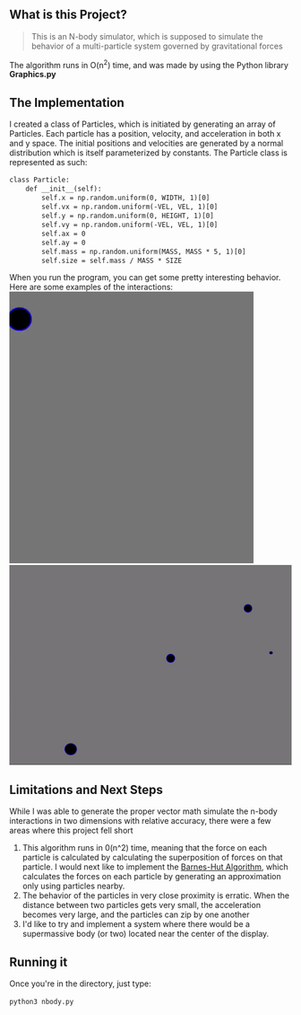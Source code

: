 ## What is this Project?
> This is an N-body simulator, which is supposed to simulate the behavior of a multi-particle system governed by gravitational forces

The algorithm runs in O(n<sup>2</sup>) time, and was made by using the Python library **Graphics.py**

## The Implementation
I created a class of Particles, which is initiated by generating an array of Particles. Each particle has a position, velocity, and acceleration in both x and y space. The initial positions and velocities are generated by a normal distribution which is itself parameterized by constants. The Particle class is represented as such: 
```
class Particle:
    def __init__(self):
        self.x = np.random.uniform(0, WIDTH, 1)[0]
        self.vx = np.random.uniform(-VEL, VEL, 1)[0]
        self.y = np.random.uniform(0, HEIGHT, 1)[0]
        self.vy = np.random.uniform(-VEL, VEL, 1)[0]
        self.ax = 0
        self.ay = 0
        self.mass = np.random.uniform(MASS, MASS * 5, 1)[0]
        self.size = self.mass / MASS * SIZE
```

When you run the program, you can get some pretty interesting behavior. Here are some examples of the interactions:
![](Images/2_body_gif.gif)
![](Images/4particle.gif)


## Limitations and Next Steps
While I was able to generate the proper vector math simulate the n-body interactions in two dimensions with relative accuracy, there were a few areas where this project fell short
1. This algorithm runs in 0(n^2) time, meaning that the force on each particle is calculated by calculating the superposition of forces on that particle. I would next like to implement the [Barnes-Hut Algorithm](https://en.wikipedia.org/wiki/Barnes%E2%80%93Hut_simulation), which calculates the forces on each particle by generating an approximation only using particles nearby.
2. The behavior of the particles in very close proximity is erratic. When the distance between two particles gets very small, the acceleration becomes very large, and the particles can zip by one another
3. I'd like to try and implement a system where there would be a supermassive body (or two) located near the center of the display.

## Running it
Once you're in the directory, just type:

```python3 nbody.py```
